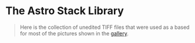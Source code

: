 # The Astro Stack Library

> Here is the collection of unedited TIFF files that were used as a based for most of the pictures shown in the [gallery](./../Gallery/Astrogallery.md).